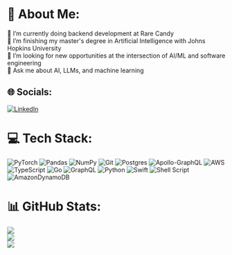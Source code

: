 # 💫 About Me:
💼 I’m currently doing backend development at Rare Candy<br>🌱 I’m finishing my master's degree in Artificial Intelligence with Johns Hopkins University<br>🤝 I’m looking for new opportunities at the intersection of AI/ML and software engineering<br>💬 Ask me about AI, LLMs, and machine learning


## 🌐 Socials:
[![LinkedIn](https://img.shields.io/badge/LinkedIn-%230077B5.svg?logo=linkedin&logoColor=white)](https://linkedin.com/in/kevinmbeaulieu) 

# 💻 Tech Stack:
![PyTorch](https://img.shields.io/badge/PyTorch-%23EE4C2C.svg?style=flat&logo=PyTorch&logoColor=white) ![Pandas](https://img.shields.io/badge/pandas-%23150458.svg?style=flat&logo=pandas&logoColor=white) ![NumPy](https://img.shields.io/badge/numpy-%23013243.svg?style=flat&logo=numpy&logoColor=white) ![Git](https://img.shields.io/badge/git-%23F05033.svg?style=flat&logo=git&logoColor=white) ![Postgres](https://img.shields.io/badge/postgres-%23316192.svg?style=flat&logo=postgresql&logoColor=white) ![Apollo-GraphQL](https://img.shields.io/badge/-ApolloGraphQL-311C87?style=flat&logo=apollo-graphql) ![AWS](https://img.shields.io/badge/AWS-%23FF9900.svg?style=flat&logo=amazon-aws&logoColor=white) ![TypeScript](https://img.shields.io/badge/typescript-%23007ACC.svg?style=flat&logo=typescript&logoColor=white) ![Go](https://img.shields.io/badge/go-%2300ADD8.svg?style=flat&logo=go&logoColor=white) ![GraphQL](https://img.shields.io/badge/-GraphQL-E10098?style=flat&logo=graphql&logoColor=white) ![Python](https://img.shields.io/badge/python-3670A0?style=flat&logo=python&logoColor=ffdd54) ![Swift](https://img.shields.io/badge/swift-F54A2A?style=flat&logo=swift&logoColor=white) ![Shell Script](https://img.shields.io/badge/shell_script-%23121011.svg?style=flat&logo=gnu-bash&logoColor=white) ![AmazonDynamoDB](https://img.shields.io/badge/Amazon%20DynamoDB-4053D6?style=flat&logo=Amazon%20DynamoDB&logoColor=white)
# 📊 GitHub Stats:
![](https://github-readme-stats-kevinmbeaulieus-projects.vercel.app/api?username=kevinmbeaulieu&theme=dracula&hide_border=false&include_all_commits=true&count_private=true)<br/>
![](https://github-readme-streak-stats.herokuapp.com/?user=kevinmbeaulieu&theme=dracula&hide_border=false)<br/>
![](https://github-readme-stats-kevinmbeaulieus-projects.vercel.app/api/top-langs/?username=kevinmbeaulieu&theme=dracula&hide_border=false&include_all_commits=true&count_private=true&layout=compact)

<!-- ### 🔝 Top Contributed Repo
![](https://github-contributor-stats.vercel.app/api?username=kevinmbeaulieu&limit=5&theme=dark&combine_all_yearly_contributions=true) -->

<!-- --- -->
<!-- [![](https://visitcount.itsvg.in/api?id=kevinmbeaulieu&icon=0&color=0)](https://visitcount.itsvg.in) -->

<!-- Proudly created with GPRM ( https://gprm.itsvg.in ) -->
